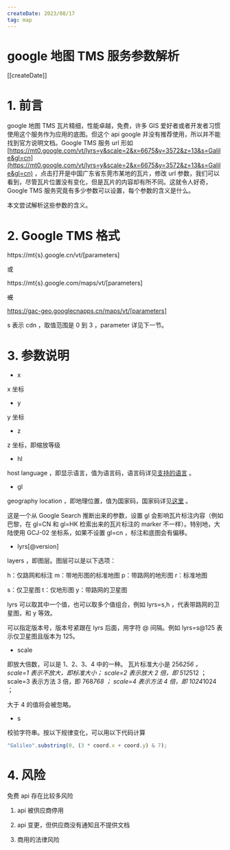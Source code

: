 ```yaml
---
createDate: 2023/08/17
tag: map
---
```


# google 地图 TMS 服务参数解析

[[createDate]]

# 1. 前言

google 地图 TMS 瓦片精细，性能卓越，免费，许多 GIS 爱好者或者开发者习惯使用这个服务作为应用的底图。但这个 api google 并没有推荐使用，所以并不能找到官方说明文档。Google TMS 服务 url 形如 [https://mt0.google.com/vt/lyrs=y&scale=2&x=6675&y=3572&z=13&s=Galile&gl=cn](https://mt0.google.com/vt/lyrs=y&scale=2&x=6675&y=3572&z=13&s=Galile&gl=cn) ，点击打开是中国广东省东莞市某地的瓦片，修改 url 参数，我们可以看到，尽管瓦片位置没有变化，但是瓦片的内容却有所不同。这就令人好奇，Google TMS 服务究竟有多少参数可以设置，每个参数的含义是什么。

本文尝试解析这些参数的含义。

# 2. Google TMS 格式

<p>https://mt{s}.google.cn/vt/[parameters]</p>

或

<p>https://mt{s}.google.com/maps/vt/[parameters]</p>

~~或~~

~~<p>https://gac-geo.googlecnapps.cn/maps/vt/[parameters]</p>~~

s 表示 cdn ，取值范围是 0 到 3 ，parameter 详见下一节。

# 3. 参数说明

- x

x 坐标

- y

y 坐标

- z

z 坐标，即缩放等级

- hl

host language ，即显示语言，值为语言码，语言码详见[支持的语言](https://developers.google.com/custom-search/docs/xml_results_appendices#interfaceLanguages) 。

- gl

geography location ，即地理位置，值为国家码，国家码详见[这里](https://developers.google.com/custom-search/docs/xml_results_appendices#countryCodes) 。

这是一个从 Google Search 推断出来的参数，设置 gl 会影响瓦片标注内容（例如巴黎，在 gl=CN 和 gl=HK 检索出来的瓦片标注的 marker 不一样）。特别地，大陆使用 GCJ-02 坐标系，如果不设置 gl=cn ，标注和底图会有偏移。

- lyrs\[@version\]

layers ，即图层。图层可以是以下选项：

h：仅路网和标注 m：带地形图的标准地图 p：带路网的地形图 r：标准地图

s：仅卫星图 t：仅地形图 y：带路网的卫星图

lyrs 可以取其中一个值，也可以取多个值组合，例如 lyrs=s,h ，代表带路网的卫星图，和 y 等效。

可以指定版本号，版本号紧跟在 lyrs 后面，用字符 @ 间隔。例如 lyrs=s@125 表示仅卫星图且版本为 125。

- scale

即放大倍数，可以是 1、2、3、4 中的一种。 瓦片标准大小是 256*256 。 scale=1 表示不放大，即标准大小； scale=2 表示放大 2 倍，即 512*512 ； scale=3 表示方法 3 倍，即 768*768 ； scale=4 表示方法 4 倍，即 1024*1024 ；

大于 4 的值将会被忽略。

- s

校验字符串。按以下规律变化，可以用以下代码计算

```javascript
"Galileo".substring(0, (3 * coord.x + coord.y) & 7);
```

# 4. 风险

免费 api 存在比较多风险

1. api 被供应商停用

2. api 变更，但供应商没有通知且不提供文档

3. 商用的法律风险
